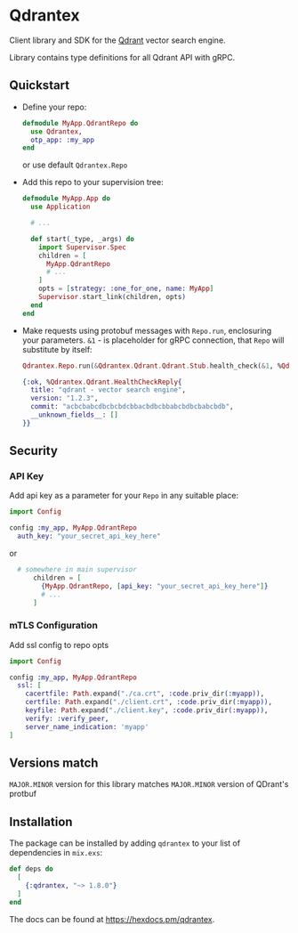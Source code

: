 # Qdrantex

Client library and SDK for the [Qdrant](https://github.com/qdrant/qdrant) vector search engine.

Library contains type definitions for all Qdrant API with gRPC.

## Quickstart

* Define your repo:

  ```elixir
  defmodule MyApp.QdrantRepo do
    use Qdrantex,
    otp_app: :my_app
  end
  ```

  or use default `Qdrantex.Repo`

* Add this repo to your supervision tree:

  ```elixir
  defmodule MyApp.App do
    use Application

    # ...

    def start(_type, _args) do
      import Supervisor.Spec
      children = [
        MyApp.QdrantRepo
        # ...
      ]
      opts = [strategy: :one_for_one, name: MyApp]
      Supervisor.start_link(children, opts)
    end
  end
  ```

* Make requests using protobuf messages with `Repo.run`, enclosuring your parameters. 
  `&1` - is placeholder for gRPC connection, that `Repo` will substitute by itself:

  ```elixir
  Qdrantex.Repo.run(&Qdrantex.Qdrant.Qdrant.Stub.health_check(&1, %Qdrantex.Qdrant.HealthCheckRequest{}))
  
  {:ok, %Qdrantex.Qdrant.HealthCheckReply{
    title: "qdrant - vector search engine",
    version: "1.2.3",
    commit: "acbcbabcdbcbcbdcbbacbdbcbbabcbdbcbabcbdb",
    __unknown_fields__: []
  }}
  ```

## Security

### API Key

Add api key as a parameter for your `Repo` in any suitable place:

```elixir
import Config

config :my_app, MyApp.QdrantRepo
  auth_key: "your_secret_api_key_here"
```

or 

```elixir
  # somewhere in main supervisor
      children = [
        {MyApp.QdrantRepo, [api_key: "your_secret_api_key_here"]}
        # ...
      ]
```

### mTLS Configuration

Add ssl config to repo opts

```elixir
import Config

config :my_app, MyApp.QdrantRepo
  ssl: [
    cacertfile: Path.expand("./ca.crt", :code.priv_dir(:myapp)), 
    certfile: Path.expand("./client.crt", :code.priv_dir(:myapp)), 
    keyfile: Path.expand("./client.key", :code.priv_dir(:myapp)),
    verify: :verify_peer,
    server_name_indication: 'myapp'
]
```


## Versions match

`MAJOR.MINOR` version for this library matches `MAJOR.MINOR` version of QDrant's protbuf

## Installation

The package can be installed by adding `qdrantex` to your list of dependencies in `mix.exs`:

```elixir
def deps do
  [
    {:qdrantex, "~> 1.8.0"}
  ]
end
```

The docs can be found at <https://hexdocs.pm/qdrantex>.
